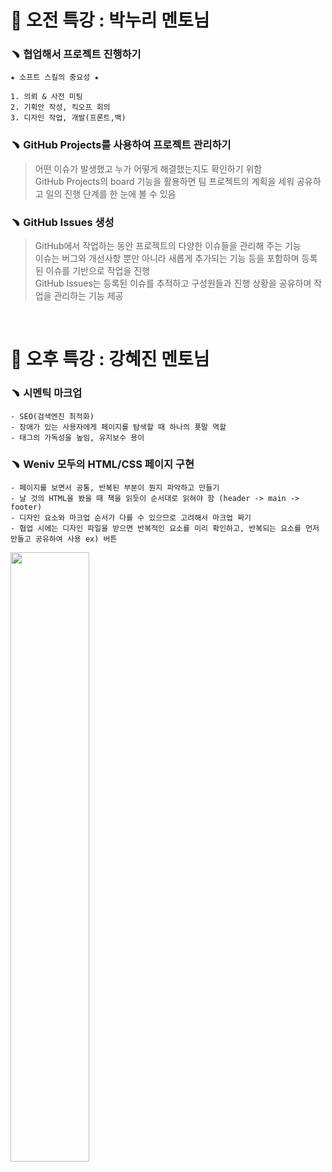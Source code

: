 # 👀 오전 특강 : 박누리 멘토님

### ﹅ 협업해서 프로젝트 진행하기 

```
★ 소프트 스킬의 중요성 ★

1. 의뢰 & 사전 미팅
2. 기획안 작성, 킥오프 회의
3. 디자인 작업, 개발(프론트,백)
```

### ﹅ GitHub Projects를 사용하여 프로젝트 관리하기

> 어떤 이슈가 발생했고 누가 어떻게 해결했는지도 확인하기 위함<br>
> GitHub Projects의 board 기능을 활용하면 팀 프로젝트의 계획을 세워 공유하고 일의 진행 단계를 한 눈에 볼 수 있음


### ﹅ GitHub Issues 생성

> GitHub에서 작업하는 동안 프로젝트의 다양한 이슈들을 관리해 주는 기능 <br>
> 이슈는 버그와 개선사항 뿐만 아니라 새롭게 추가되는 기능 등을 포함하며 등록된 이슈를 기반으로 작업을 진행 <br>
> GitHub Issues는 등록된 이슈를 추적하고 구성원들과 진행 상황을 공유하며 작업을 관리하는 기능 제공 <br>
<br>

# 👀 오후 특강 : 강혜진 멘토님

### ﹅ 시멘틱 마크업 

```
- SEO(검색엔진 최적화)
- 장애가 있는 사용자에게 페이지를 탐색할 때 하나의 푯말 역할
- 태그의 가독성을 높임, 유지보수 용이
```

### ﹅ Weniv 모두의 HTML/CSS 페이지 구현

```
- 페이지를 보면서 공통, 반복된 부분이 뭔지 파악하고 만들기
- 날 것의 HTML을 봤을 때 책을 읽듯이 순서대로 읽혀야 함 (header -> main -> footer)
- 디자인 요소와 마크업 순서가 다를 수 있으므로 고려해서 마크업 짜기
- 협업 시에는 디자인 파일을 받으면 반복적인 요소를 미리 확인하고, 반복되는 요소를 먼저 만들고 공유하여 사용 ex) 버튼
```

<image src="https://user-images.githubusercontent.com/112460430/194588387-caa34108-f30a-4413-87c6-9f8daee3f96e.png" width="50%">
